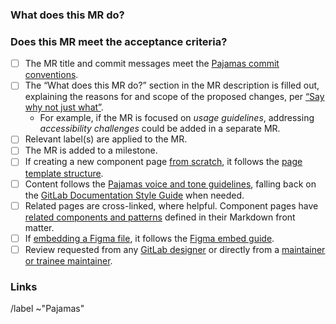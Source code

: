 <!--
Thanks for your interest in contributing to Pajamas! Learn more about contributing in https://design.gitlab.com/get-started/contributing

This merge request template is for any kind of updates to the documentation available in the Pajamas website (https://design.gitlab.com), such as component guidelines or object pages.

Follow the checklist at the bottom of this template to use it appropriately.
-->

### What does this MR do?

<!-- What is the problem that this change solves? What changes are part of the scope of this MR, and what changes are out of scope? -->

### Does this MR meet the acceptance criteria?

- [ ] The MR title and commit messages meet the [Pajamas commit conventions][commits].
- [ ] The “What does this MR do?” section in the MR description is filled out, explaining the reasons for and scope of the proposed changes, per [“Say why not just what”][transparency].
  - For example, if the MR is focused on _usage guidelines_, addressing _accessibility challenges_ could be added in a separate MR.
- [ ] Relevant label(s) are applied to the MR.
- [ ] The MR is added to a milestone.
- [ ] If creating a new component page [from scratch][writing-documentation], it follows the [page template structure][page-template].
- [ ] Content follows the [Pajamas voice and tone guidelines][voice-and-tone], falling back on the [GitLab Documentation Style Guide][style-guide] when needed.
- [ ] Related pages are cross-linked, where helpful. Component pages have [related components and patterns][related] defined in their Markdown front matter.
- [ ] If [embedding a Figma file][figma-embed], it follows the [Figma embed guide][figma-embed-guide].
- [ ] Review requested from any [GitLab designer][design-reviewer] or directly from a [maintainer or trainee maintainer][pajamas-assignments].

### Links

<!-- Link related issues below. Insert the issue link or reference after the word "Closes" if merging this should automatically close it. -->

<!-- Do not edit or remove the lines below -->

/label ~"Pajamas"

[commits]: https://gitlab.com/gitlab-org/gitlab-services/design.gitlab.com/-/blob/main/doc/commits.md
[transparency]: https://about.gitlab.com/handbook/values/#say-why-not-just-what
[writing-documentation]: https://gitlab.com/gitlab-org/gitlab-services/design.gitlab.com#writing-component-documentation
[page-template]: https://gitlab.com/gitlab-org/gitlab-services/design.gitlab.com/-/blob/main/pages/components/template.md
[voice-and-tone]: https://design.gitlab.com/content/voice-tone
[style-guide]: https://docs.gitlab.com/ee/development/documentation/styleguide/index.html
[related]: https://gitlab.com/gitlab-org/gitlab-services/design.gitlab.com/-/blob/main/pages/components/template.md#L27-36
[design-reviewer]: https://about.gitlab.com/handbook/engineering/ux/pajamas-design-system/design-review/#reviewer
[pajamas-assignments]: https://about.gitlab.com/handbook/engineering/projects/#design.gitlab.com
[figma-embed]: https://www.figma.com/developers/embed
[figma-embed-guide]: https://gitlab.com/gitlab-org/gitlab-services/design.gitlab.com/-/blob/main/doc/figma-embed.md
